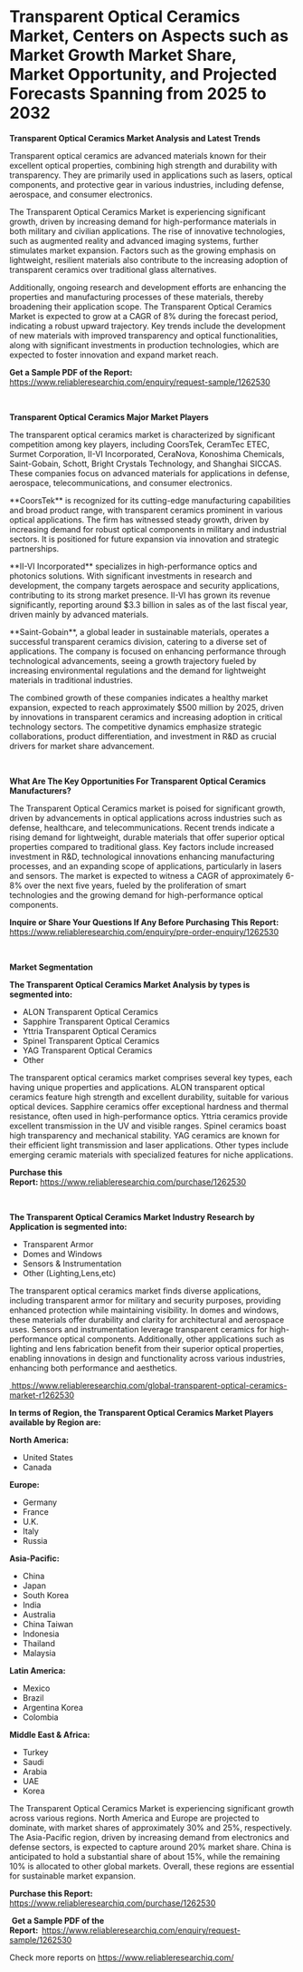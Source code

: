 <p><h1>Transparent Optical Ceramics Market, Centers on Aspects such as Market Growth Market Share, Market Opportunity, and Projected Forecasts Spanning from 2025 to 2032</h1></p><p><strong>Transparent Optical Ceramics Market Analysis and Latest Trends</strong></p>
<p><p>Transparent optical ceramics are advanced materials known for their excellent optical properties, combining high strength and durability with transparency. They are primarily used in applications such as lasers, optical components, and protective gear in various industries, including defense, aerospace, and consumer electronics. </p><p>The Transparent Optical Ceramics Market is experiencing significant growth, driven by increasing demand for high-performance materials in both military and civilian applications. The rise of innovative technologies, such as augmented reality and advanced imaging systems, further stimulates market expansion. Factors such as the growing emphasis on lightweight, resilient materials also contribute to the increasing adoption of transparent ceramics over traditional glass alternatives. </p><p>Additionally, ongoing research and development efforts are enhancing the properties and manufacturing processes of these materials, thereby broadening their application scope. The Transparent Optical Ceramics Market is expected to grow at a CAGR of 8% during the forecast period, indicating a robust upward trajectory. Key trends include the development of new materials with improved transparency and optical functionalities, along with significant investments in production technologies, which are expected to foster innovation and expand market reach.</p></p>
<p><strong>Get a Sample PDF of the Report:&nbsp;</strong> <a href="https://www.reliableresearchiq.com/enquiry/request-sample/1262530?utm_campaign=2739&utm_medium=2&utm_source=Github&utm_content=ia&utm_term=03042025&utm_id=transparent-optical-ceramics">https://www.reliableresearchiq.com/enquiry/request-sample/1262530</a></p>
<p>&nbsp;</p>
<p><strong>Transparent Optical Ceramics Major Market Players</strong></p>
<p><p>The transparent optical ceramics market is characterized by significant competition among key players, including CoorsTek, CeramTec ETEC, Surmet Corporation, II-VI Incorporated, CeraNova, Konoshima Chemicals, Saint-Gobain, Schott, Bright Crystals Technology, and Shanghai SICCAS. These companies focus on advanced materials for applications in defense, aerospace, telecommunications, and consumer electronics.</p><p>**CoorsTek** is recognized for its cutting-edge manufacturing capabilities and broad product range, with transparent ceramics prominent in various optical applications. The firm has witnessed steady growth, driven by increasing demand for robust optical components in military and industrial sectors. It is positioned for future expansion via innovation and strategic partnerships.</p><p>**II-VI Incorporated** specializes in high-performance optics and photonics solutions. With significant investments in research and development, the company targets aerospace and security applications, contributing to its strong market presence. II-VI has grown its revenue significantly, reporting around $3.3 billion in sales as of the last fiscal year, driven mainly by advanced materials.</p><p>**Saint-Gobain**, a global leader in sustainable materials, operates a successful transparent ceramics division, catering to a diverse set of applications. The company is focused on enhancing performance through technological advancements, seeing a growth trajectory fueled by increasing environmental regulations and the demand for lightweight materials in traditional industries.</p><p>The combined growth of these companies indicates a healthy market expansion, expected to reach approximately $500 million by 2025, driven by innovations in transparent ceramics and increasing adoption in critical technology sectors. The competitive dynamics emphasize strategic collaborations, product differentiation, and investment in R&D as crucial drivers for market share advancement.</p></p>
<p>&nbsp;</p>
<p><strong>What Are The Key Opportunities For Transparent Optical Ceramics Manufacturers?</strong></p>
<p><p>The Transparent Optical Ceramics market is poised for significant growth, driven by advancements in optical applications across industries such as defense, healthcare, and telecommunications. Recent trends indicate a rising demand for lightweight, durable materials that offer superior optical properties compared to traditional glass. Key factors include increased investment in R&D, technological innovations enhancing manufacturing processes, and an expanding scope of applications, particularly in lasers and sensors. The market is expected to witness a CAGR of approximately 6-8% over the next five years, fueled by the proliferation of smart technologies and the growing demand for high-performance optical components.</p></p>
<p><strong>Inquire or Share Your Questions If Any Before Purchasing This Report:</strong> <a href="https://www.reliableresearchiq.com/enquiry/pre-order-enquiry/1262530?utm_campaign=2739&utm_medium=2&utm_source=Github&utm_content=ia&utm_term=03042025&utm_id=transparent-optical-ceramics">https://www.reliableresearchiq.com/enquiry/pre-order-enquiry/1262530</a></p>
<p>&nbsp;</p>
<p><strong>Market Segmentation</strong></p>
<p><strong>The Transparent Optical Ceramics Market Analysis by types is segmented into:</strong></p>
<p><ul><li>ALON Transparent Optical Ceramics</li><li>Sapphire Transparent Optical Ceramics</li><li>Yttria Transparent Optical Ceramics</li><li>Spinel Transparent Optical Ceramics</li><li>YAG Transparent Optical Ceramics</li><li>Other</li></ul></p>
<p><p>The transparent optical ceramics market comprises several key types, each having unique properties and applications. ALON transparent optical ceramics feature high strength and excellent durability, suitable for various optical devices. Sapphire ceramics offer exceptional hardness and thermal resistance, often used in high-performance optics. Yttria ceramics provide excellent transmission in the UV and visible ranges. Spinel ceramics boast high transparency and mechanical stability. YAG ceramics are known for their efficient light transmission and laser applications. Other types include emerging ceramic materials with specialized features for niche applications.</p></p>
<p><strong>Purchase this Report:&nbsp;</strong><a href="https://www.reliableresearchiq.com/purchase/1262530?utm_campaign=2739&utm_medium=2&utm_source=Github&utm_content=ia&utm_term=03042025&utm_id=transparent-optical-ceramics">https://www.reliableresearchiq.com/purchase/1262530</a></p>
<p>&nbsp;</p>
<p><strong>The Transparent Optical Ceramics Market Industry Research by Application is segmented into:</strong></p>
<p><ul><li>Transparent Armor</li><li>Domes and Windows</li><li>Sensors & Instrumentation</li><li>Other (Lighting,Lens,etc)</li></ul></p>
<p><p>The transparent optical ceramics market finds diverse applications, including transparent armor for military and security purposes, providing enhanced protection while maintaining visibility. In domes and windows, these materials offer durability and clarity for architectural and aerospace uses. Sensors and instrumentation leverage transparent ceramics for high-performance optical components. Additionally, other applications such as lighting and lens fabrication benefit from their superior optical properties, enabling innovations in design and functionality across various industries, enhancing both performance and aesthetics.</p></p>
<p><a href="https://www.reliableresearchiq.com/global-transparent-optical-ceramics-market-r1262530?utm_campaign=2739&utm_medium=2&utm_source=Github&utm_content=ia&utm_term=03042025&utm_id=transparent-optical-ceramics">&nbsp;https://www.reliableresearchiq.com/global-transparent-optical-ceramics-market-r1262530</a></p>
<p><strong>In terms of Region, the Transparent Optical Ceramics Market Players available by Region are:</strong></p>
<p>
    <p> <strong> North America: </strong>
        <ul>
            <li>United States</li>
            <li>Canada</li>
        </ul>
        </p> 
    <p> <strong> Europe: </strong>
        <ul>
            <li>Germany</li>
            <li>France</li>
            <li>U.K.</li>
            <li>Italy</li>
            <li>Russia</li>
        </ul>
        </p> 
    <p> <strong> Asia-Pacific: </strong>
        <ul>
            <li>China</li>
            <li>Japan</li>
            <li>South Korea</li>
            <li>India</li>
            <li>Australia</li>
            <li>China Taiwan</li>
            <li>Indonesia</li>
            <li>Thailand</li>
            <li>Malaysia</li>
        </ul>
        </p> 
    <p> <strong> Latin America: </strong>
        <ul>
            <li>Mexico</li>
            <li>Brazil</li>
            <li>Argentina Korea</li>
            <li>Colombia</li>
        </ul>
        </p> 
    <p> <strong> Middle East & Africa: </strong>
        <ul>
            <li>Turkey</li>
            <li>Saudi</li>
            <li>Arabia</li>
            <li>UAE</li>
            <li>Korea</li>
        </ul>
    </p>
    </p>
<p><p>The Transparent Optical Ceramics Market is experiencing significant growth across various regions. North America and Europe are projected to dominate, with market shares of approximately 30% and 25%, respectively. The Asia-Pacific region, driven by increasing demand from electronics and defense sectors, is expected to capture around 20% market share. China is anticipated to hold a substantial share of about 15%, while the remaining 10% is allocated to other global markets. Overall, these regions are essential for sustainable market expansion.</p></p>
<p><strong>Purchase this Report: </strong><a href="https://www.reliableresearchiq.com/purchase/1262530?utm_campaign=2739&utm_medium=2&utm_source=Github&utm_content=ia&utm_term=03042025&utm_id=transparent-optical-ceramics">https://www.reliableresearchiq.com/purchase/1262530</a></p>
<p>&nbsp;<strong>Get a Sample PDF of the Report:&nbsp;&nbsp;</strong><a href="https://www.reliableresearchiq.com/enquiry/request-sample/1262530?utm_campaign=2739&utm_medium=2&utm_source=Github&utm_content=ia&utm_term=03042025&utm_id=transparent-optical-ceramics">https://www.reliableresearchiq.com/enquiry/request-sample/1262530</a></p>
<p><strong></strong></p>
<p>Check more reports on <a href="https://www.reliableresearchiq.com/?utm_campaign=2739&utm_medium=2&utm_source=Github&utm_content=ia&utm_term=03042025&utm_id=transparent-optical-ceramics">https://www.reliableresearchiq.com/</a></p>